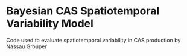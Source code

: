 # Bayesian CAS Spatiotemporal Variability Model
Code used to evaluate spatiotemporal variability in CAS production by Nassau Grouper
